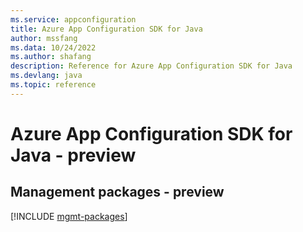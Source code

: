 ```yaml
---
ms.service: appconfiguration
title: Azure App Configuration SDK for Java
author: mssfang
ms.data: 10/24/2022
ms.author: shafang
description: Reference for Azure App Configuration SDK for Java
ms.devlang: java
ms.topic: reference
---
```

# Azure App Configuration SDK for Java - preview

## Management packages - preview
[!INCLUDE [mgmt-packages](app-configuration-mgmt-index.md)]
